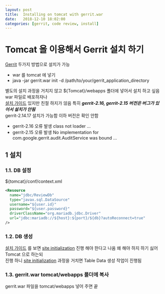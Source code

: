 ```yaml
---
layout: post
title:  Installing on tomcat with gerrit.war
date:   2018-12-10 18:02:00
categories: [gerrit, code review, install]
---
```

# Tomcat 을 이용해서 Gerrit 설치 하기

[Gerrit](https://www.gerritcodereview.com/) 두가지 방법으로 설치가 가능

- war 를 tomcat 에 넣기
- java -jar gerrit.war init -d /path/to/your/gerrit_application_directory

별도의 설치 과정을 거치지 않고 ${Tomcat}/webapps 폴더에 넣어서 설치 하고 싶음 war 파일로 배포하자나  
[설치 가이드](https://gerrit-documentation.storage.googleapis.com/Documentation/2.16.1/install-j2ee.html) 있지만 친절 하지가 않음 특히 ***gerrit-2.16, gerrit-2.15 버전은 버그가 있어서 설치가 안됨***  
gerrit-2.14.17 설치가 가능함 이하 버전은 확인 안함

- gerrit-2.16 오류 발생 class not loader ...  
- gerrit-2.15 오류 발생 No implementation for com.google.gerrit.audit.AuditService was bound ...  

## 1 설치

### 1.1. DB 설정

${tomcat}/conf/context.xml

```xml
<Resource
  name="jdbc/ReviewDb"
  type="javax.sql.DataSource"
  username="${user.id}"
  password="${user.password}"
  driverClassName="org.mariadb.jdbc.Driver"
  url="jdbc:mariadb://${host}:${port}/${db}?autoReconnect=true"
/>
```

### 1.2. DB 생성

[설치 가이드](https://gerrit-documentation.storage.googleapis.com/Documentation/2.16.1/install-j2ee.html) 를 보면 [site initialization](https://gerrit-documentation.storage.googleapis.com/Documentation/2.16.1/install.html#init) 진행 해야 한다고 나옴 왜 해야 하지 하기 싫어 Tomcat 으로 하는되  
진행 하니 [site initialization](https://gerrit-documentation.storage.googleapis.com/Documentation/2.16.1/install.html#init) 과정을 거치면 Table Data 생성 작업이 진행됨

### 1.3. gerrit.war tomcat/webapps 폴더에 복사

gerrit.war 파일을 tomcat/webapps 넣어 주면 끝